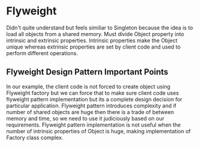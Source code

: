 # Flyweight

Didn't quite understand but feels similiar to Singleton because the idea is to load all objects from a shared memory.
Must divide Object property into intrinsic and extrinsic properties. Intrinsic properties make the Object unique whereas extrinsic properties are set by client code and used to perform different operations. 

## Flyweight Design Pattern Important Points
In our example, the client code is not forced to create object using Flyweight factory but we can force that to make sure client code uses flyweight pattern implementation but its a complete design decision for particular application.
Flyweight pattern introduces complexity and if number of shared objects are huge then there is a trade of between memory and time, so we need to use it judiciously based on our requirements.
Flyweight pattern implementation is not useful when the number of intrinsic properties of Object is huge, making implementation of Factory class complex.
